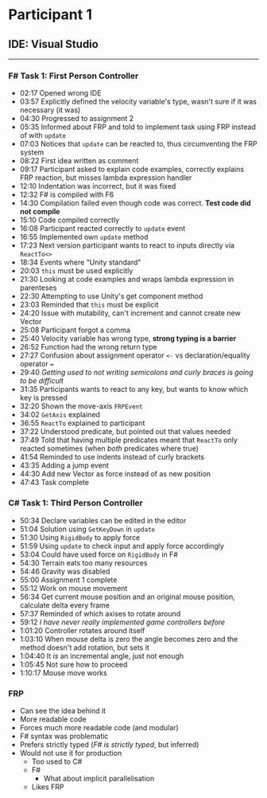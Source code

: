 # Participant 1
## IDE: Visual Studio
---

### F# Task 1: First Person Controller
* 02:17 Opened wrong IDE
* 03:57 Explicitly defined the velocity variable's type, wasn't sure if it was necessary (it was)
* 04:30 Progressed to assignment 2
* 05:35 Informed about FRP and told to implement task using FRP instead of with `update`
* 07:03 Notices that `update` can be reacted to, thus circumventing the FRP system
* 08:22 First idea written as comment
* 09:17 Participant asked to explain code examples, correctly explains FRP reaction, but misses lambda expression handler
* 12:10 Indentation was incorrect, but it was fixed
* 12:32 F# is compiled with F6
* 14:30 Compilation failed even though code was correct. __Test code did not compile__
* 15:10 Code compiled correctly
* 16:08 Participant reacted correctly to `update` event
* 16:55 Implemented own `update` method
* 17:23 Next version participant wants to react to inputs directly via `ReactTo<>`
* 18:34 Events where "Unity standard"
* 20:03 `this` must be used explicitly
* 21:30 Looking at code examples and wraps lambda expression in parenteses
* 22:30 Attempting to use Unity's get component method
* 23:03 Reminded that `this` must be explicit
* 24:20 Issue with mutability, can't increment and cannot create new Vector
* 25:08 Participant forgot a comma
* 25:40 Velocity variable has wrong type, __strong typing is a barrier__
* 26:52 Function had the wrong return type
* 27:27 Confusion about assignment operator `<-` vs declaration/equality operator `=`
* 29:40 _Getting used to not writing semicolons and curly braces is going to be difficult_
* 31:35 Participants wants to react to any key, but wants to know which key is pressed
* 32:20 Shown the move-axis `FRPEvent`
* 34:02 `GetAxis` explained
* 36:55 `ReactTo` explained to participant
* 37:22 Understood predicate, but pointed out that values needed
* 37:49 Told that having multiple predicates meant that `ReactTo` only reacted sometimes (when _both_ predicates where true)
* 41:54 Reminded to use indents instead of curly brackets
* 43:35 Adding a jump event
* 44:30 Add new Vector as force instead of as new position
* 47:43 Task complete

### C# Task 1: Third Person Controller
* 50:34 Declare variables can be edited in the editor
* 51:04 Solution using `GetKeyDown` in `update`
* 51:30 Using `RigidBody` to apply force
* 51:59 Using `update` to check input and apply force accordingly
* 53:04 Could have used force on `RigidBody` in F#
* 54:30 Terrain eats too many resources
* 54:46 Gravity was disabled
* 55:00 Assignment 1 complete
* 55:12 Work on mouse movement
* 56:34 Get current mouse position and an original mouse position, calculate delta every frame
* 57:37 Reminded of which axises to rotate around
* 59:12 _I have never really implemented game controllers before_
* 1:01:20 Controller rotates around itself
* 1:03:10 When mouse delta is zero the angle becomes zero and the method doesn't add rotation, but sets it
* 1:04:40 It _is_ an incremental angle, just not enough
* 1:05:45 Not sure how to proceed
* 1:10:17 Mouse move works

### FRP
* Can see the idea behind it
* More readable code
* Forces much more readable code (and modular)
* F# syntax was problematic
* Prefers strictly typed (_F# is strictly typed_, but inferred)
* Would not use it for production
  * Too used to C#
  * F#
    * What about implicit parallelisation
  * Likes FRP
